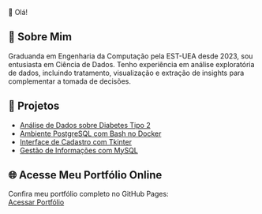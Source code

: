 👋 Olá! 

## 📌 Sobre Mim  

Graduanda em Engenharia da Computação pela EST-UEA desde 2023, sou entusiasta em Ciência de Dados. Tenho experiência em análise exploratória de dados, incluindo tratamento, visualização e extração de insights para complementar a tomada de decisões. 

## 🚀 Projetos  

- [Análise de Dados sobre Diabetes Tipo 2](projetos/analise-diabetes/)  
- [Ambiente PostgreSQL com Bash no Docker](projetos/postgresql-docker/)  
- [Interface de Cadastro com Tkinter](projetos/tkinter-cadastro/)  
- [Gestão de Informações com MySQL](projetos/mysql-controle-pessoas/)  

## 🌐 Acesse Meu Portfólio Online  

Confira meu portfólio completo no GitHub Pages:  
[Acessar Portfólio](https://yoritayo.github.io/yoRitayo/)  

